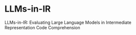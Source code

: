 # LLMs-in-IR
LLMs-in-IR: Evaluating Large Language Models in Intermediate Representation Code Comprehension
